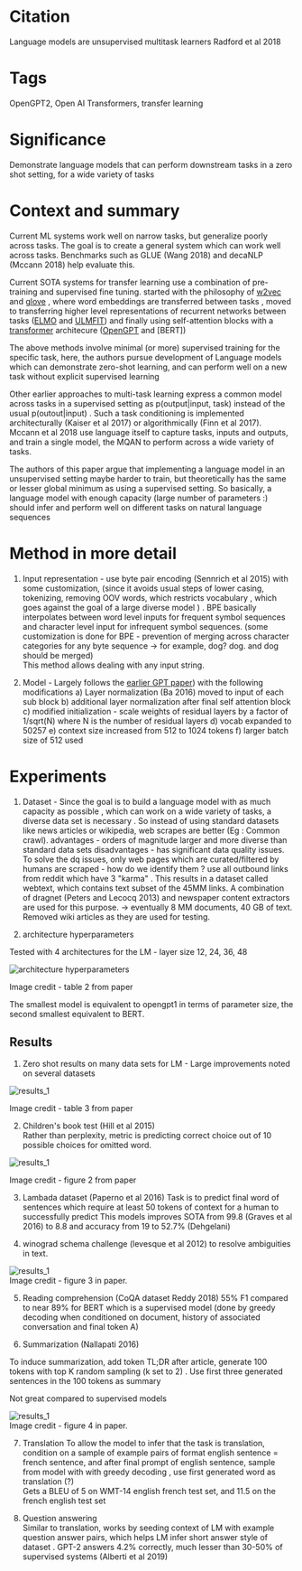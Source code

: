 # Citation  

Language models are unsupervised multitask learners
Radford et al 2018

# Tags  

OpenGPT2, Open AI Transformers, transfer learning

# Significance

Demonstrate language models that can perform downstream tasks in a zero shot setting, for a wide variety of tasks 


# Context and summary  

Current ML systems work well on narrow tasks, but generalize poorly across tasks. The goal is to create a general 
system which can work well across tasks. Benchmarks such as GLUE (Wang 2018) and decaNLP (Mccann 2018) help evaluate this. 

Current SOTA systems for transfer learning use a combination of pre-training and supervised fine tuning.
started with the philosophy of [w2vec](../w2vec1_mikolov_2013/w2vec1_mikolv_2013.md) and [glove](../glove_pennington_2014/glove_pennington_2014.ipynb)
, where  word embeddings are transferred between tasks , moved to transferring higher level representations 
of recurrent networks between tasks ([ELMO](../elmo_peters_2018/Elmo_peters_2018.md) and [ULMFIT](../ulmfit_howard_ruder_2018/ulmfit_howard_ruder_2018.md)) 
and finally using self-attention blocks with a [transformer](../transformers_vaswani_2017/transformers_attention_vaswani_2017.md) architecure ([OpenGPT](opengpt_radford_2018.md) and [BERT])


The above methods involve minimal (or more) supervised training for the specific task, here, the authors 
pursue development of Language models which can demonstrate zero-shot learning, and can perform well on a new task
without explicit supervised learning


Other earlier approaches to multi-task learning express a common model across tasks in a supervised setting as p(output|input, task) 
instead of the usual p(outout|input) . Such a task conditioning is implemented architecturally (Kaiser et al 2017) 
or algorithmically (Finn et al 2017). Mccann et al 2018 use language itself to capture tasks, inputs and outputs,
and train a single model, the MQAN to perform across a wide variety of tasks. 

The authors of this paper argue that implementing a language model in an unsupervised setting maybe harder to train, 
but theoretically has the same or lesser global minimum as using a supervised setting. So basically, a language model 
with enough capacity (large number of parameters :) should infer and perform well on different tasks on natural language sequences





# Method in more detail  

1) Input representation - use byte pair encoding (Sennrich et al 2015) with some customization, (since it avoids
usual steps of lower casing, tokenizing, removing OOV words, which restricts vocabulary , which goes against the goal of a
large diverse model )   . BPE basically interpolates between word level inputs for frequent symbol sequences and
character level input for infrequent symbol sequences. (some customization is done for BPE - prevention of merging across
character categories for any byte sequence -> for example, dog? dog. and dog should be merged)  
This method allows dealing with any input string. 

2) Model - Largely follows the [earlier GPT paper](../opengpt_radford_2018/opengpt_radford_2018.md)) with the following modifications
    a) Layer normalization (Ba 2016) moved to input of each sub block
    b) additional layer normalization after final self attention block
    c) modified initialization - scale weights of residual layers by a factor of 1/sqrt(N) where N is the  number of residual layers
    d) vocab expanded to 50257
    e) context size increased from 512 to 1024 tokens
    f) larger batch size of 512 used


# Experiments    
1) Dataset - Since the goal is to build a language model with as much capacity as possible , which can work on a wide variety of tasks,
a diverse data set is necessary . So instead of using standard datasets like news articles or wikipedia, web scrapes are better 
(Eg : Common crawl).
 advantages  - orders of magnitude larger and more diverse than standard data sets
 disadvantages - has significant data quality issues.  
 To solve the dq issues, only web pages which are curated/filtered by humans are scraped - how do we identify them  ?
 use all outbound links from reddit which have 3 "karma" .
 This results in a dataset called webtext, which contains text subset of the 45MM links. 
 A combination of dragnet (Peters and Lecocq 2013) and newspaper content extractors are used for this purpose. 
 -> eventually 8 MM documents, 40 GB of text. Removed wiki articles as they are used for testing. 
 
 2) architecture hyperparameters   
 
 Tested with 4 architectures for the LM - layer size 12, 24, 36, 48
 
 ![architecture hyperparameters](opengpt2_1.png "Table 2 from paper" )  
 
 Image credit - table 2 from paper    
 
 The smallest model is equivalent to opengpt1 in terms of parameter size, the second smallest 
 equivalent to BERT. 
 
 





## Results

1) Zero shot results on many data sets for LM  - Large improvements noted on several datasets 


![results_1](opengpt2_2.png "Table 3 from paper" )  

Image credit - table 3 from paper  


2) Children's book test (Hill et al 2015)  
Rather than perplexity, metric is predicting correct choice out of 10 possible choices for omitted word. 


![results_1](opengpt2_3.png "Figure 2 from paper" )    

Image credit - figure 2 from paper  

3) Lambada dataset (Paperno et al 2016) 
Task is to predict final word of sentences which require at least 50 tokens of context for a human to successfully predict 
This models improves SOTA from 99.8 (Graves et al 2016) to 8.8 and accuracy from 19 to 52.7% (Dehgelani)  

4) winograd schema challenge (levesque et al 2012) 
to resolve ambiguities in text. 

![results_1](opengpt2_4.png "Figure 3 from paper" )   
Image credit - figure 3 in paper. 


5) Reading comprehension (CoQA dataset Reddy 2018) 
55% F1 compared to near 89% for BERT which is a supervised model  (done by greedy decoding when conditioned
on document, history of associated conversation and final token A)  

6) Summarization (Nallapati 2016)

To induce summarization, add token TL;DR after article, generate 100 tokens with 
top K random sampling (k set to 2) . Use first three generated sentences in the 100 tokens as summary

Not great compared to supervised models   

![results_1](opengpt2_5.png "Figure 4 from paper" )   
Image credit - figure 4 in paper. 


7) Translation 
To allow the model to infer that the task is translation, 
condition on a sample of example pairs of format english sentence = french sentence,
and after final prompt of english sentence, sample from model with with greedy decoding ,
use first generated word as translation (?)  
Gets a BLEU of 5 on WMT-14 english french test set, and 11.5 on the french english test set  


8) Question answering  
Similar to translation, works by seeding context of LM with
example question answer pairs, which helps LM infer short answer style of dataset . 
GPT-2 answers 4.2% correctly, much lesser than 30-50% of supervised systems (Alberti et al 2019) 









